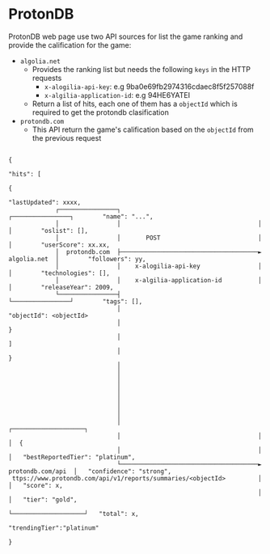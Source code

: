 # ProtonDB

ProtonDB web page use two API sources for list the game ranking and provide the calification for the game:

- `algolia.net` 
    - Provides the ranking list but needs the following `keys` in the HTTP requests
      -  `x-alogilia-api-key`: e.g 9ba0e69fb2974316cdaec8f5f257088f
      -  `x-algilia-application-id`: e.g 94HE6YATEI
    - Return a list of hits, each one of them has a `objectId` which is required to get the protondb clasification
- `protondb.com`
    - This API return the game's calification based on the `objectId` from the previous request

```
                                                                                           {
                                                                                            "hits": [
                                                                                              {
                                                                                               "lastUpdated": xxxx,
             ┌────────────────┐                                      ┌────────────────┐        "name": "...",
             │                │                                      │                │        "oslist": [],
             │                │       POST                           │                │        "userScore": xx.xx,
             │  protondb.com  ├──────────────────────────────────────►   algolia.net  │        "followers": yy,
             │                │    x-alogilia-api-key                │                │        "technologies": [],
             │                │    x-algilia-application-id          │                │        "releaseYear": 2009,
             └────────────────┤                                      └────────────────┘        "tags": [],
                              │                                                                "objectId": <objectId>
                              │                                                               }
                              │                                                             ]
                              │                                                            }
                              │
                              │
                              │
                              │
                              │
                              │
                              │
                              │
                              │                                      ┌────────────────────┐
                              │                                      │                    │  {
                              │                                      │                    │   "bestReportedTier": "platinum",
                              └──────────────────────────────────────►  protondb.com/api  │   "confidence": "strong",
 ttps://www.protondb.com/api/v1/reports/summaries/<objectId>         │                    │   "score": x,
                                                                     │                    │   "tier": "gold",
                                                                     └────────────────────┘   "total": x,
                                                                                              "trendingTier":"platinum"
                                                                                             }
```

<!-- ## Algolia Query
curl 'https://94he6yatei-dsn.algolia.net/1/indexes/steamdb/query?x-algolia-agent=Algolia%20for%20JavaScript%20(4.13.0)%3B%20Browser' \
  -H 'Accept: */*' \
  -H 'Accept-Language: en-US,en;q=0.5' \
  -H 'Connection: keep-alive' \
  -H 'Origin: https://www.protondb.com' \
  -H 'Referer: https://www.protondb.com/' \
  -H 'Sec-Fetch-Dest: empty' \
  -H 'Sec-Fetch-Mode: cors' \
  -H 'Sec-Fetch-Site: cross-site' \
  -H 'Sec-GPC: 1' \
  -H 'User-Agent: Mozilla/5.0 (X11; Linux x86_64) AppleWebKit/537.36 (KHTML, like Gecko) Chrome/108.0.0.0 Safari/537.36' \
  -H 'content-type: application/x-www-form-urlencoded' \
  -H 'sec-ch-ua: "Not?A_Brand";v="8", "Chromium";v="108", "Brave";v="108"' \
  -H 'sec-ch-ua-mobile: ?0' \
  -H 'sec-ch-ua-platform: "Linux"' \
  -H 'x-algolia-api-key: 9ba0e69fb2974316cdaec8f5f257088f' \
  -H 'x-algolia-application-id: 94HE6YATEI' \
  --data-raw '{"query":"acu","attributesToHighlight":[],"attributesToSnippet":[],"facets":["tags"],"facetFilters":[["appType:Game"]],"hitsPerPage":50,"attributesToRetrieve":["lastUpdated","name","objectID","followers","oslist","releaseYear","tags","technologies","userScore"],"page":0}' \
  --compressed

curl 'https://94he6yatei-dsn.algolia.net/1/indexes/*/queries?x-algolia-agent=Algolia%20for%20JavaScript%20(4.14.3)%3B%20Browser%20(lite)%3B%20instantsearch.js%20(4.51.1)%3B%20JS%20Helper%20(3.11.3)&x-algolia-api-key=473ed43952f78955d6cf0ea73bc6cc63&x-algolia-application-id=94HE6YATEI' \
  -H 'Accept: */*' \
  -H 'Accept-Language: en-US,en;q=0.8' \
  -H 'Connection: keep-alive' \
  -H 'Origin: https://steamdb.info' \
  -H 'Referer: https://steamdb.info/' \
  -H 'Sec-Fetch-Dest: empty' \
  -H 'Sec-Fetch-Mode: cors' \
  -H 'Sec-Fetch-Site: cross-site' \
  -H 'Sec-GPC: 1' \
  -H 'User-Agent: Mozilla/5.0 (X11; Linux x86_64) AppleWebKit/537.36 (KHTML, like Gecko) Chrome/110.0.0.0 Safari/537.36' \
  -H 'content-type: application/x-www-form-urlencoded' \
  -H 'sec-ch-ua: "Chromium";v="110", "Not A(Brand";v="24", "Brave";v="110"' \
  -H 'sec-ch-ua-mobile: ?0' \
  -H 'sec-ch-ua-platform: "Linux"' \
  --data-raw '{"requests":[{"indexName":"steamdb","params":"attributesToHighlight=%5B%22name%22%5D&attributesToRetrieve=%5B%22lastUpdated%22%2C%22name%22%2C%22oslist%22%2C%22price_us%22%2C%22releaseYear%22%2C%22userScore%22%5D&facets=%5B%22tags%22%2C%22multiplayerCategories%22%2C%22categories%22%2C%22vrCategories%22%2C%22languages%22%2C%22languagesAudio%22%2C%22languagesSubtitles%22%2C%22technologies%22%2C%22appType%22%2C%22userScore%22%2C%22oslist%22%2C%22developer%22%2C%22publisher%22%2C%22price_us%22%2C%22releaseYear%22%5D&highlightPostTag=__%2Fais-highlight__&highlightPreTag=__ais-highlight__&hitsPerPage=40&maxValuesPerFacet=200&page=0&query=gta&tagFilters="}]}' \
  --compressed

curl 'https://94he6yatei-dsn.algolia.net/1/indexes/steamdb/query?x-algolia-agent=Algolia%20for%20JavaScript%20(4.13.0)%3B%20Browser' \
  -H 'Accept: */*' \
  -H 'Accept-Language: en-US,en;q=0.7' \
  -H 'Connection: keep-alive' \
  -H 'Origin: https://www.protondb.com' \
  -H 'Referer: https://www.protondb.com/' \
  -H 'Sec-Fetch-Dest: empty' \
  -H 'Sec-Fetch-Mode: cors' \
  -H 'Sec-Fetch-Site: cross-site' \
  -H 'Sec-GPC: 1' \
  -H 'User-Agent: Mozilla/5.0 (X11; Linux x86_64) AppleWebKit/537.36 (KHTML, like Gecko) Chrome/110.0.0.0 Safari/537.36' \
  -H 'content-type: application/x-www-form-urlencoded' \
  -H 'sec-ch-ua: "Chromium";v="110", "Not A(Brand";v="24", "Brave";v="110"' \
  -H 'sec-ch-ua-mobile: ?0' \
  -H 'sec-ch-ua-platform: "Linux"' \
  -H 'x-algolia-api-key: 9ba0e69fb2974316cdaec8f5f257088f' \
  -H 'x-algolia-application-id: 94HE6YATEI' \
  --data-raw '{"query":"gta","attributesToHighlight":[],"attributesToSnippet":[],"facets":["tags"],"facetFilters":[["appType:Game"]],"hitsPerPage":50,"attributesToRetrieve":["lastUpdated","name","objectID","followers","oslist","releaseYear","tags","technologies","userScore"],"page":0}' \
  --compressed
  
Get ObjectID


## Protondb Query
https://www.protondb.com/api/v1/reports/summaries/802020.json

curl 'https://www.protondb.com/api/v1/reports/summaries/802020.json' \
  -H 'authority: www.protondb.com' \
  -H 'accept: */*' \
  -H 'accept-language: en-US,en;q=0.5' \
  -H 'cookie: browserid=2798450749121349331; steamCountry=BR%7C594c1452a95f2ca630c287df316e843a' \
  -H 'referer: https://www.protondb.com/search?q=acu' \
  -H 'sec-ch-ua: "Not?A_Brand";v="8", "Chromium";v="108", "Brave";v="108"' \
  -H 'sec-ch-ua-mobile: ?0' \
  -H 'sec-ch-ua-platform: "Linux"' \
  -H 'sec-fetch-dest: empty' \
  -H 'sec-fetch-mode: cors' \
  -H 'sec-fetch-site: same-origin' \
  -H 'sec-gpc: 1' \
  -H 'user-agent: Mozilla/5.0 (X11; Linux x86_64) AppleWebKit/537.36 (KHTML, like Gecko) Chrome/108.0.0.0 Safari/537.36' \
  --compressed -->